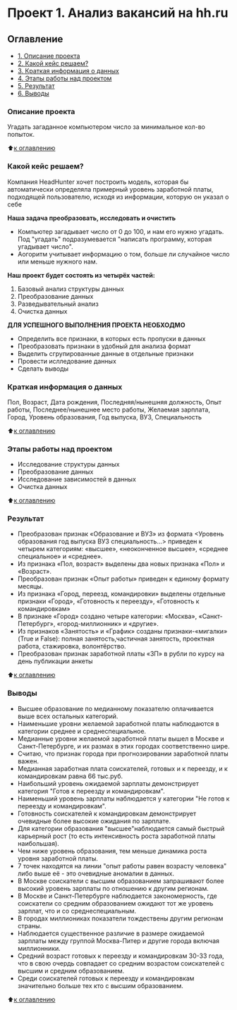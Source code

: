 # Проект 1. Анализ вакансий на hh.ru

## Оглавление
* [1. Описание проекта](https://github.com/nikolai-karpov/SF_DS/blob/main/project1/README.md#Описание-проекта)
* [2. Какой кейс решаем?](https://github.com/nikolai-karpov/SF_DS/blob/main/project1/README.md#Какой-кейс-решаем)
* [3. Краткая информация о данных](https://github.com/nikolai-karpov/SF_DS/blob/main/project1/README.md#Краткая-информация-о-данных)
* [4. Этапы работы над проектом](https://github.com/nikolai-karpov/SF_DS/blob/main/project1/README.md#Этапы-работы-над-проектом)
* [5. Результат](https://github.com/nikolai-karpov/SF_DS/blob/main/project1/README.md#Результат)
* [6. Выводы](https://github.com/nikolai-karpov/SF_DS/blob/main/project1/README.md#Выводы)

### Описание проекта
Угадать загаданное компьютером число за минимальное кол-во попыток.

:arrow_up:[к оглавлению](https://github.com/nikolai-karpov/SF_DS/blob/main/project0/README.md#Оглавление)


### Какой кейс решаем?
Компания HeadHunter хочет построить модель, которая бы автоматически определяла примерный уровень заработной платы, подходящей пользователю, исходя из информации, которую он указал о себе

**Наша задача преобразовать, исследовать и очистить**
- Компьютер загадывает число от 0 до 100, и нам его нужно угадать. Под "угадать" подразумевается "написать программу, которая угадывает число".
- Аогоритм учитывает информацию о том, больше ли случайное число или меньше нужного нам.

**Наш проект будет состоять из четырёх частей:**
1. Базовый анализ структуры данных
2. Преобразование данных
3. Разведывательный анализ
4. Очистка данных

**ДЛЯ УСПЕШНОГО ВЫПОЛНЕНИЯ ПРОЕКТА НЕОБХОДМО**
- Определить все признаки, в которых есть пропуски в данных
- Преобразовать признаки в удобный для анализа формат
- Выделить сгрупированные данные в отдельные признаки
- Провести ислледование данных
- Сделать выводы

### Краткая информация о данных
Пол, Возраст, Дата рождения, Последняя/нынешняя должность, Опыт работы, Последнее/нынешнее место работы, Желаемая зарплата, Город, Уровень образования, Год выпуска, ВУЗ, Специальность

:arrow_up:[к оглавлению](https://github.com/nikolai-karpov/SF_DS/blob/main/project0/README.md#Оглавление)

### Этапы работы над проектом
- Исследование структуры данных
- Преобразование данных
- Исследование зависимостей в данных
- Очистка данных

:arrow_up:[к оглавлению](https://github.com/nikolai-karpov/SF_DS/blob/main/project0/README.md#Оглавление)

### Результат
- Преобразован признак «Образование и ВУЗ» из формата <Уровень образования год выпуска ВУЗ специальность...> приведен к четырем категориям: «высшее», «неоконченное высшее», «среднее специальное» и «среднее».
- Из признака «Пол, возраст» выделены два новых признака «Пол» и «Возраст».
- Преобразован признак «Опыт работы» приведен к единому формату месяцы.
- Из признака «Город, переезд, командировки» выделены отдельные признаки «Город», «Готовность к переезду», «Готовность к командировкам»
- В признаке «Город» создано четыре категории: «Москва», «Санкт-Петербург», «город-миллионник» и «другие». 
- Из признаков «Занятость» и «График» созданы признаки-«мигалки» (True и False): полная занятость,частичная занятость, проектная работа, стажировка, волонтёрство.
- Преобразован признак заработной платы «ЗП» в рубли по курсу на день публикации анкеты

:arrow_up:[к оглавлению](https://github.com/nikolai-karpov/SF_DS/blob/main/project0/README.md#Оглавление)

### Выводы
- Высшее образование по медианному показателю оплачивается выше всех остальных категорий.
- Наименьшие уровни желаемой заработной платы наблюдаются в категории среднее и среднеспециальное.
- Медианные уровни желаемой заработной платы вышел в Москве и Санкт-Петербурге, и их размах в этих городах соответственно шире.
- Считаю, что признак города при прогнозировании заработной платы важен.
- Медианная заработная плата соискателей, готовых и к переезду, и к командировкам равна 66 тыс.руб.
- Наибольший уровень ожидаемой зарплаты демонстрирует категория "Готов к переезду и командировкам".
- Наименьший уровень зарплаты наблюдается у категории "Не готов к переезду и командировкам".
- Готовность соискателей к командировкам демонстрирует очевидные более высокие ожидания по зарплате.
- Для категории образования "высшее"наблюдается самый быстрый карьерный рост (то есть интенсивность роста заработной платы наибольшая).
- Чем ниже уровень образования, тем меньше динамика роста уровня заработной платы.
- 7 точек находятся на линии "опыт работы равен возрасту человека" либо выше её - это очевидные аномалии в данных.
- В Москве соискатели с высшим образованием запрашивают более высокий уровень зарплаты по отношению к другим регионам.
- В Москве и Санкт-Петербурге наблюдается закономерность, где соискатели со средним образованием ожидают тот же уровень зарплат, что и со среднеспециальным.
- В городах миллиониках показатели тождествены другим регионам страны.
- Наблюдается существенное различие в размере ожидаемой зарплаты между группой Москва-Питер и другие города включая миллионники.
- Средний возраст готовых к переезду и командировкам 30-33 года, что в свою очердь совпадает со средним возрастом соискателей с высшим и средним образованием.
- Среди соискателей готовых к переезду и командировкам значительно больше тех кто с высшим образованием.

:arrow_up:[к оглавлению](https://github.com/nikolai-karpov/SF_DS/blob/main/project0/README.md#Оглавление)

